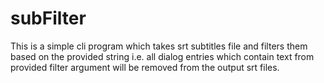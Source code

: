 # subFilter

This is a simple cli program which takes srt subtitles file and filters them based on the provided string i.e. all dialog entries which contain text from provided filter argument will be removed from the output srt files.
